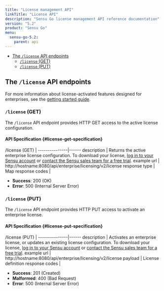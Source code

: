 ```yaml
---
title: "License management API"
linkTitle: "License API"
description: "Sensu Go license management API reference documentation"
version: "5.2"
product: "Sensu Go"
menu:
  sensu-go-5.2:
    parent: api
---
```


- [The `/license` API endpoints](#the-license-api-endpoints)
  - [`/license` (GET)](#license-get)
  - [`/license` (PUT)](#license-put)

## The `/license` API endpoints

For more information about license-activated features designed for enterprises, see the [getting started guide](../../getting-started/enterprise).

### `/license` (GET)

The `/license` API endpoint provides HTTP GET access to the active license configuration.

#### API Specification {#license-get-specification}

/license (GET)  | 
---------------|------
description    | Returns the active enterprise license configuration. To download your license, [log in to your Sensu account](https://account.sensu.io) or [contact the Sensu sales team for a free trial](https://sensu.io/sales).
example url    | http://hostname:8080/api/enterprise/licensing/v2/license
response type  | Map
response codes | <ul><li>**Success**: 200 (OK)</li><li>**Error**: 500 (Internal Server Error)</li></ul>

### `/license` (PUT)

The `/license` API endpoint provides HTTP PUT access to activate an enterprise license.

#### API Specification {#license-put-specification}

/license (PUT)  | 
---------------|------
description    | Activates an enterprise license, or updates an existing license configuration. To download your license, [log in to your Sensu account](https://account.sensu.io) or [contact the Sensu sales team for a free trial](https://sensu.io/sales).
example url    | http://hostname:8080/api/enterprise/licensing/v2/license
payload        | License definition
response codes | <ul><li>**Success**: 201 (Created)</li><li>**Malformed**: 400 (Bad Request)</li><li>**Error**: 500 (Internal Server Error)</li></ul>
